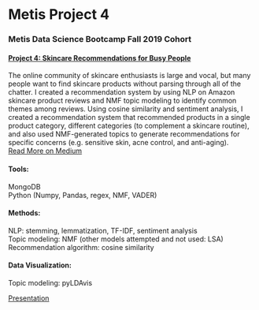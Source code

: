 # Metis Project 4
### Metis Data Science Bootcamp Fall 2019 Cohort

#### [Project 4: Skincare Recommendations for Busy People](https://github.com/jocelynlau/metis-projects-2-5/tree/master/project-4)
The online community of skincare enthusiasts is large and vocal, but many people want to find skincare products without parsing through all of the chatter. I created a recommendation system by using NLP on Amazon skincare product reviews and NMF topic modeling to identify common themes among reviews. Using cosine similarity and sentiment analysis, I created a recommendation system that recommended products in a single product category, different categories (to complement a skincare routine), and also used NMF-generated topics to generate recommendations for specific concerns (e.g. sensitive skin, acne control, and anti-aging).<br>
[Read More on Medium](https://medium.com/jocelynlau/project-4-skincare-recommendations-for-busy-people-distilling-reviews-with-nlp-and-topic-dfc1047322c9)

#### Tools:
MongoDB<br>
Python (Numpy, Pandas, regex, NMF, VADER)
#### Methods:
NLP: stemming, lemmatization, TF-IDF, sentiment analysis<br>
Topic modeling: NMF (other models attempted and not used: LSA)<br>
Recommendation algorithm: cosine similarity<br>
#### Data Visualization:
Topic modeling: pyLDAvis

[Presentation](https://github.com/jocelynlau/metis-projects-2-5/blob/master/project-4/presentation/project%204_%20Skincare%20Recommendations%20for%20Busy%20People.pdf)